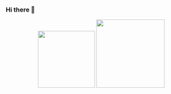 ### Hi there 👋

<p align="center">
  <img height="150px" width="auto" src ="https://github-readme-stats.vercel.app/api?username=francoissmith&show_icons=true&count_private=tru&hide_border=true&hide=issues,contribs">
  <img height="180px" width="auto" src ="https://github-readme-stats.vercel.app/api/top-langs/?username=francoissmith&layout=compact&hide_border=true&langs_count=6&hide=jupyter%20notebook,tex,css,php&exclude_repo=Pacman-AI"><br>
<!--  <img height="100%" src ="https://github-readme-streak-stats.herokuapp.com?user=francoissmith&hide_border=true"> -->
  <br>
  <br>
</p>

<!--
**francoissmith/francoissmith** is a ✨ _special_ ✨ repository because its `README.md` (this file) appears on your GitHub profile.

Here are some ideas to get you started:

- 🔭 I’m currently working on ...
- 🌱 I’m currently learning ...
- 👯 I’m looking to collaborate on ...
- 🤔 I’m looking for help with ...
- 💬 Ask me about ...
- 📫 How to reach me: ...
- 😄 Pronouns: ...
- ⚡ Fun fact: ...
-->
